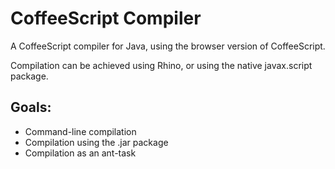CoffeeScript Compiler
=====================

A CoffeeScript compiler for Java, using the browser version of CoffeeScript.

Compilation can be achieved using Rhino, or using the native javax.script package.


Goals:
------
- Command-line compilation
- Compilation using the .jar package
- Compilation as an ant-task
